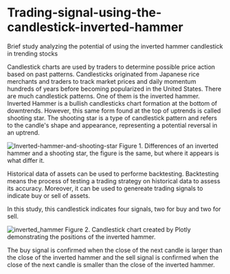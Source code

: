 # Trading-signal-using-the-candlestick-inverted-hammer
Brief study analyzing the potential of using the inverted hammer candlestick in trending stocks

Candlestick charts are used by traders to determine possible price action based on past patterns. Candlesticks originated from Japanese rice merchants and traders to track market prices and daily momentum hundreds of years before becoming popularized in the United States. There are much candlestick patterns. One of them is the inverted hammer. Inverted Hammer is a bullish candlesticks chart formation at the bottom of downtrends. However, this same form found at the top of uptrends is called shooting star. The shooting star is a type of candlestick pattern and refers to the candle's shape and appearance, representing a potential reversal in an uptrend.

![Inverted-hammer-and-shooting-star](https://user-images.githubusercontent.com/78765404/209818099-ee2ed998-3f78-4d60-8a44-624374ac53f1.png)
Figure 1. Differences of an inverted hammer and a shooting star, the figure is the same, but where it appears is what differ it.  

Historical data of assets can be used to performe backtesting. Backtesting means the process of testing a trading strategy on historical data to assess its accuracy. Moreover, it can be used to genereate trading signals to indicate buy or sell of assets. 

In this study, this candlestick indicates four signals, two for buy and two for sell. 

![inverted_hammer](https://user-images.githubusercontent.com/78765404/209820303-87fe3731-03af-4911-bfa7-502e24590863.png)
Figure 2. Candlestick chart created by Plotly demonstrating the positions of the inverted hammer.

The buy signal is confirmed when the close of the next candle is larger than the close of the inverted hammer and the sell signal is confirmed when the close of the next candle is smaller than the close of the inverted hammer. 
